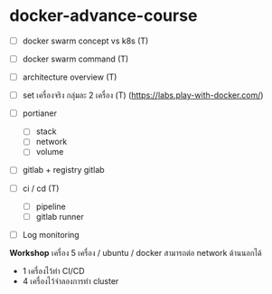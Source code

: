 # docker-advance-course


- [ ] docker swarm concept vs k8s (T)
- [ ] docker swarm command (T)
- [ ] architecture overview (T)
- [ ] set เครื่องจริง กลุ่มละ 2 เครื่อง (T) (https://labs.play-with-docker.com/)

- [ ] portianer
	- [ ] stack
	- [ ] network
	- [ ] volume
- [ ] gitlab + registry gitlab
- [ ] ci / cd (T)
	- [ ] pipeline
	- [ ] gitlab runner
- [ ] Log monitoring


**Workshop**
เครื่อง 5 เครื่อง / ubuntu / docker สามารถต่อ network ด้านนอกได้
- 1 เครื่องไว้ทำ CI/CD
- 4 เครื่องไว้จำลองการทำ cluster
